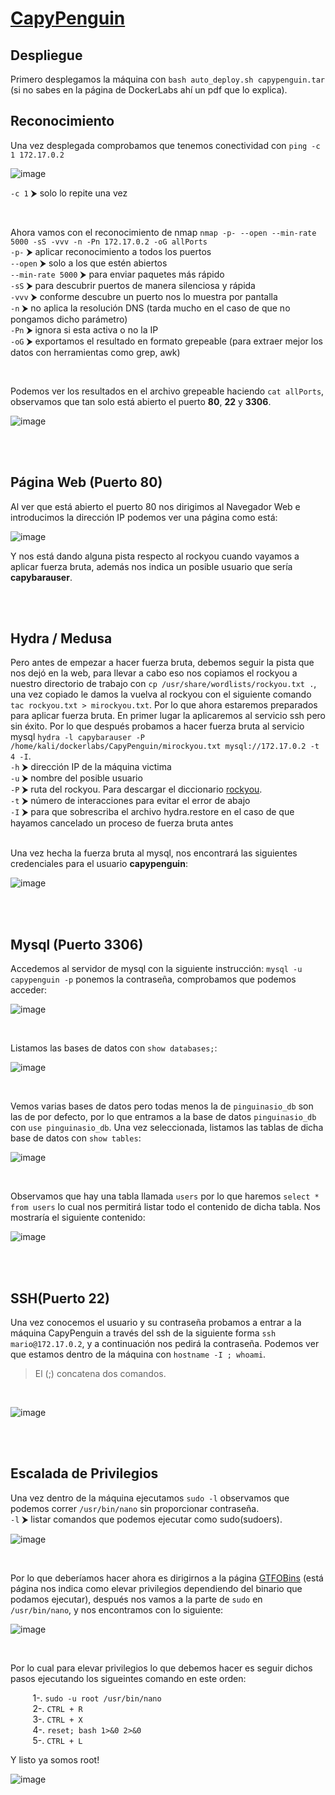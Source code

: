 # [CapyPenguin](https://dockerlabs.es/)

## Despliegue

Primero desplegamos la máquina con ```bash auto_deploy.sh capypenguin.tar``` (si no sabes en la página de DockerLabs ahí un pdf que lo explica).

## Reconocimiento

Una vez desplegada comprobamos que tenemos conectividad con ```ping -c 1 172.17.0.2``` 
<br>

![image](https://github.com/TerrorAterrador/WriteUps/assets/146730674/af4d0189-b640-4576-aca6-3c02c75c9434)
<br>

`-c 1` ⮞ solo lo repite una vez

<br>

Ahora vamos con el reconocimiento de nmap ```nmap -p- --open --min-rate 5000 -sS -vvv -n -Pn 172.17.0.2 -oG allPorts``` <br>
`-p-` ⮞ aplicar reconocimiento a todos los puertos <br>
`--open` ⮞ solo a los que estén abiertos <br>
`--min-rate 5000` ⮞ para enviar paquetes más rápido <br> 
`-sS` ⮞ para descubrir puertos de manera silenciosa y rápida <br> 
`-vvv` ⮞ conforme descubre un puerto nos lo muestra por pantalla <br> 
`-n` ⮞ no aplica la resolución DNS (tarda mucho en el caso de que no pongamos dicho parámetro)<br> 
`-Pn` ⮞ ignora si esta activa o no la IP<br> 
`-oG` ⮞ exportamos el resultado en formato grepeable (para extraer mejor los datos con herramientas como grep, awk)

<br>

Podemos ver los resultados en el archivo grepeable haciendo ```cat allPorts```, observamos que tan solo está abierto el puerto **80**, **22** y **3306**.
<br>

![image](https://github.com/TerrorAterrador/WriteUps/assets/128630899/b544b52d-5645-4629-9f81-7ab3264f304d)

<br>
<br>

## Página Web (Puerto 80)

Al ver que está abierto el puerto 80 nos dirigimos al Navegador Web e introducimos la dirección IP podemos ver una página como está:
<br>

![image](https://github.com/TerrorAterrador/WriteUps/assets/128630899/06bf7933-f450-4c49-91ef-bb7e26261fed)
<br>

Y nos está dando alguna pista respecto al rockyou cuando vayamos a aplicar fuerza bruta, además nos indica un posible usuario que sería **capybarauser**.

<br>
<br>

## Hydra / Medusa

Pero antes de empezar a hacer fuerza bruta, debemos seguir la pista que nos dejó en la web, para llevar a cabo eso nos copiamos el rockyou a nuestro directorio de trabajo con `cp /usr/share/wordlists/rockyou.txt .`, una vez copiado le damos la vuelva al rockyou con el siguiente comando `tac rockyou.txt > mirockyou.txt`. Por lo que ahora estaremos preparados para aplicar fuerza bruta. En primer lugar la aplicaremos al servicio ssh pero sin éxito. Por lo que después probamos a hacer fuerza bruta al servicio mysql `hydra -l capybarauser -P /home/kali/dockerlabs/CapyPenguin/mirockyou.txt mysql://172.17.0.2 -t 4 -I`. <br>
`-h` ⮞ dirección IP de la máquina victima <br>
`-u` ⮞ nombre del posible usuario <br> 
`-P` ⮞ ruta del rockyou. Para descargar el diccionario [rockyou](https://github.com/brannondorsey/naive-hashcat/releases/download/data/rockyou.txt). <br>
`-t` ⮞ número de interacciones para evitar el error de abajo <br> 
`-I` ⮞ para que sobrescriba el archivo hydra.restore en el caso de que hayamos cancelado un proceso de fuerza bruta antes <br> 
<br>

Una vez hecha la fuerza bruta al mysql, nos encontrará las siguientes credenciales para el usuario **capypenguin**:
<br>

![image](https://github.com/TerrorAterrador/WriteUps/assets/128630899/b5b900b8-7b22-4f37-83e0-ade8cb83396d)

<br>
<br>

## Mysql (Puerto 3306)

Accedemos al servidor de mysql con la siguiente instrucción: `mysql -u capypenguin -p` ponemos la contraseña, comprobamos que podemos acceder:
<br>

![image](https://github.com/TerrorAterrador/WriteUps/assets/128630899/26e8ba24-b93b-43b7-869e-8e05c4743cf0)

<br>

Listamos las bases de datos con `show databases;`: 
<br>

![image](https://github.com/TerrorAterrador/WriteUps/assets/128630899/0b8fb185-9777-492f-9972-686b7a51ae8c)

<br>

Vemos varias bases de datos pero todas menos la de `pinguinasio_db` son las de por defecto, por lo que entramos a la base de datos `pinguinasio_db` con `use pinguinasio_db`. Una vez seleccionada, listamos las tablas de dicha base de datos con `show tables`:
<br>

![image](https://github.com/TerrorAterrador/WriteUps/assets/128630899/f1914b34-7341-4678-8adc-06a22f0f58d1)

<br>

Observamos que hay una tabla llamada `users` por lo que haremos `select * from users` lo cual nos permitirá listar todo el contenido de dicha tabla. Nos mostraría el siguiente contenido:
<br>

![image](https://github.com/TerrorAterrador/WriteUps/assets/128630899/3b4295b2-c894-4e9a-9fda-70255541ad87)

<br>
<br>


## SSH(Puerto 22)

Una vez conocemos el usuario y su contraseña probamos a entrar a la máquina CapyPenguin a través del ssh de la siguiente forma `ssh mario@172.17.0.2`, y a continuación nos pedirá la contraseña. Podemos ver que estamos dentro de la máquina con `hostname -I ; whoami`.<br>
 > El (;) concatena dos comandos.
<br>

![image](https://github.com/TerrorAterrador/WriteUps/assets/128630899/d3b4b36d-e2d7-42c9-9b43-50c884503335)

<br>
<br>

## Escalada de Privilegios

Una vez dentro de la máquina ejecutamos `sudo -l` observamos que podemos correr `/usr/bin/nano` sin proporcionar contraseña.<br>
`-l` ⮞ listar comandos que podemos ejecutar como sudo(sudoers).
<br>

![image](https://github.com/TerrorAterrador/WriteUps/assets/128630899/0725a4ed-2bc2-48bd-b4c7-baa1d5d2ca64)

<br>

Por lo que deberíamos hacer ahora es dirigirnos a la página [GTFOBins](https://gtfobins.github.io/) (está página nos indica como elevar privilegios dependiendo del binario que podamos ejecutar), después nos vamos a la parte de `sudo` en `/usr/bin/nano`, y nos encontramos con lo siguiente:
<br>

![image](https://github.com/TerrorAterrador/WriteUps/assets/128630899/5be62386-af3e-4702-8363-a275e63c6d0d)

<br>

Por lo cual para elevar privilegios lo que debemos hacer es seguir dichos pasos ejecutando los sigueintes comando en este orden: 
<br>

&nbsp;&nbsp;&nbsp;&nbsp;&nbsp;&nbsp;&nbsp;&nbsp; 1-. `sudo -u root /usr/bin/nano`<br>
&nbsp;&nbsp;&nbsp;&nbsp;&nbsp;&nbsp;&nbsp;&nbsp; 2-. `CTRL + R`<br>
&nbsp;&nbsp;&nbsp;&nbsp;&nbsp;&nbsp;&nbsp;&nbsp; 3-. `CTRL + X`<br>
&nbsp;&nbsp;&nbsp;&nbsp;&nbsp;&nbsp;&nbsp;&nbsp; 4-. `reset; bash 1>&0 2>&0` <br>
&nbsp;&nbsp;&nbsp;&nbsp;&nbsp;&nbsp;&nbsp;&nbsp; 5-. `CTRL + L`
<br>

Y listo ya somos root!
<br>

![image](https://github.com/TerrorAterrador/WriteUps/assets/128630899/7200c882-a04a-42c9-92bd-2bb0e3c2b61e)
